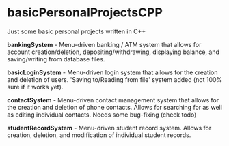 # basicPersonalProjectsCPP
Just some basic personal projects written in C++

**bankingSystem** - Menu-driven banking / ATM system that allows for account creation/deletion, depositing/withdrawing, displaying balance, and saving/writing from database files.

**basicLoginSystem** - Menu-driven login system that allows for the creation and deletion of users. 'Saving to/Reading from file' system added (not 100% sure if it works yet).

**contactSystem** - Menu-driven contact management system that allows for the creation and deletion of phone contacts. Allows for searching for as well as editing individual contacts. Needs some bug-fixing (check todo)

**studentRecordSystem** - Menu-driven student record system. Allows for creation, deletion, and modification of individual student records.
